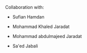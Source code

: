 Collaboration with:

- Sufian Hamdan

- Mohammad Khaled Jaradat

- Mohammad abdulmajeed Jaradat

- Sa'ed Jabali